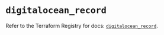 # `digitalocean_record`

Refer to the Terraform Registry for docs: [`digitalocean_record`](https://registry.terraform.io/providers/digitalocean/digitalocean/2.42.0/docs/resources/record).
